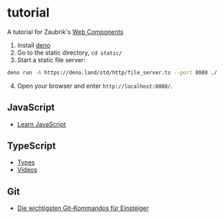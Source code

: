 # tutorial

A tutorial for Zaubrik's [Web Components](https://web-components.zaubrik.de/)

1. Install
   [deno](https://docs.deno.com/runtime/manual/getting_started/installation)
2. Go to the static directory, `cd static/`
3. Start a static file server:

```bash
deno run -A https://deno.land/std/http/file_server.ts --port 8088 ./
```

4. Open your browser and enter `http://localhost:8088/`.

## JavaScript

- [Learn JavaScript](https://javascript.sumankunwar.com.np/en/)

## TypeScript

- [Types](https://www.typescriptlang.org/docs/handbook/2/everyday-types.html)
- [Videos](https://www.youtube.com/@basarat/videos)

## Git

- [Die wichtigsten Git-Kommandos für Einsteiger](https://thomas-leister.de/git-fuer-einsteiger/)
